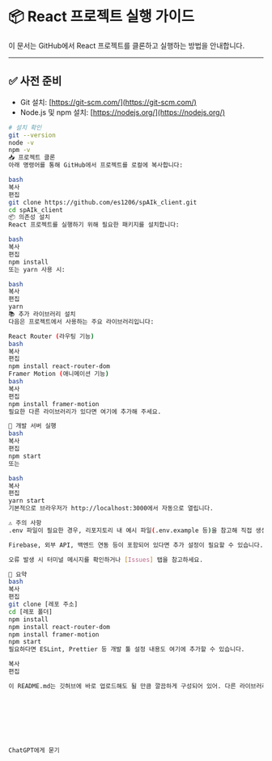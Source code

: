 # 📦 React 프로젝트 실행 가이드

이 문서는 GitHub에서 React 프로젝트를 클론하고 실행하는 방법을 안내합니다.

---

## ✅ 사전 준비

- Git 설치: [https://git-scm.com/](https://git-scm.com/)
- Node.js 및 npm 설치: [https://nodejs.org/](https://nodejs.org/)

```bash
# 설치 확인
git --version
node -v
npm -v
📥 프로젝트 클론
아래 명령어를 통해 GitHub에서 프로젝트를 로컬에 복사합니다:

bash
복사
편집
git clone https://github.com/es1206/spAIk_client.git
cd spAIk_client
📦 의존성 설치
React 프로젝트를 실행하기 위해 필요한 패키지를 설치합니다:

bash
복사
편집
npm install
또는 yarn 사용 시:

bash
복사
편집
yarn
📚 추가 라이브러리 설치
다음은 프로젝트에서 사용하는 주요 라이브러리입니다:

React Router (라우팅 기능)
bash
복사
편집
npm install react-router-dom
Framer Motion (애니메이션 기능)
bash
복사
편집
npm install framer-motion
필요한 다른 라이브러리가 있다면 여기에 추가해 주세요.

🚀 개발 서버 실행
bash
복사
편집
npm start
또는

bash
복사
편집
yarn start
기본적으로 브라우저가 http://localhost:3000에서 자동으로 열립니다.

⚠️ 주의 사항
.env 파일이 필요한 경우, 리포지토리 내 예시 파일(.env.example 등)을 참고해 직접 생성해야 합니다.

Firebase, 외부 API, 백엔드 연동 등이 포함되어 있다면 추가 설정이 필요할 수 있습니다.

오류 발생 시 터미널 메시지를 확인하거나 [Issues] 탭을 참고하세요.

🧹 요약
bash
복사
편집
git clone [레포 주소]
cd [레포 폴더]
npm install
npm install react-router-dom
npm install framer-motion
npm start
필요하다면 ESLint, Prettier 등 개발 툴 설정 내용도 여기에 추가할 수 있습니다.

복사
편집

이 README.md는 깃허브에 바로 업로드해도 될 만큼 깔끔하게 구성되어 있어. 다른 라이브러리 설치 항목을 추가하거나 맞춤화하고 싶으면 말해줘!








ChatGPT에게 묻기
